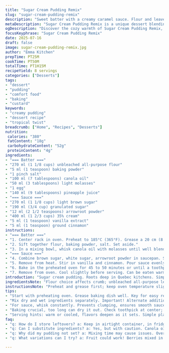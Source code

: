 ```yaml
---
title: "Sugar Cream Pudding Remix"
slug: "sugar-cream-pudding-remix"
description: "Sweet batter with a creamy caramel sauce. Flour and leavening leaven the base. Canola oil gives a subtle texture. Brown sugar swapped with light molasses and pineapple juice adding mild tang. Cornstarch replaced with arrowroot powder. Stepwise mix of dry and wet. Sauce thickens on low heat. Vanilla and cinnamon for heat twist. Baked till a toothpick exits clean. Serve cool or warm. Quietly sweet, rich, and custardy."
metaDescription: "Sugar Cream Pudding Remix is a unique dessert blending rich flavors, creamy texture, and a tropical twist. Perfect for any occasion."
ogDescription: "Discover the cozy warmth of Sugar Cream Pudding Remix, a delicious blend of sweetness and subtle tang. Perfect warm or chilled."
focusKeyphrase: "Sugar Cream Pudding Remix"
date: 2025-07-16
draft: false
image: sugar-cream-pudding-remix.jpg
author: "Emma Kitchen"
prepTime: PT25M
cookTime: PT50M
totalTime: PT1H15M
recipeYield: 8 servings
categories: ["Desserts"]
tags:
- "dessert"
- "pudding"
- "comfort food"
- "baking"
- "custard"
keywords:
- "creamy pudding"
- "dessert recipe"
- "tropical twist"
breadcrumb: ["Home", "Recipes", "Desserts"]
nutrition: 
 calories: "380"
 fatContent: "18g"
 carbohydrateContent: "52g"
 proteinContent: "4g"
ingredients:
- "=== Batter ==="
- "270 ml (1 1/8 cups) unbleached all-purpose flour"
- "5 ml (1 teaspoon) baking powder"
- "1 pinch salt"
- "100 ml (7 tablespoons) canola oil"
- "50 ml (3 tablespoons) light molasses"
- "1 egg"
- "140 ml (9 tablespoons) pineapple juice"
- "=== Sauce ==="
- "270 ml (1 1/8 cups) light brown sugar"
- "190 ml (3/4 cup) granulated sugar"
- "12 ml (2 1/2 teaspoons) arrowroot powder"
- "400 ml (1 2/3 cups) 35% cream"
- "5 ml (1 teaspoon) vanilla extract"
- "5 ml (1 teaspoon) ground cinnamon"
instructions:
- "=== Batter ==="
- "1. Center rack in oven. Preheat to 185°C (365°F). Grease a 20 cm (8 inch) square baking dish. Set aside."
- "2. Sift together flour, baking powder, salt. Set aside."
- "3. In a mixing bowl, whisk canola oil with molasses until well blended. Add egg, beat lightly. Alternate adding dry ingredients and pineapple juice into the wet mixture, folding gently until just combined. Pour batter evenly into prepared baking dish. Place dish on baking sheet to catch drips. Reserve."
- "=== Sauce ==="
- "4. Combine brown sugar, white sugar, arrowroot powder in saucepan. Slowly add cream, stirring constantly with a whisk over medium-low heat. Heat until mixture boils and thickens slightly, about 7 minutes, stirring to avoid lumps."
- "5. Remove from heat. Stir in vanilla and cinnamon. Pour sauce evenly over batter in the baking dish."
- "6. Bake in the preheated oven for 45 to 50 minutes or until a toothpick poked in center comes out clean and top is bubbly and golden."
- "7. Remove from oven. Cool slightly before serving. Can be eaten warm or cooled completely for a firmer texture."
introduction: "Sugar cream pudding. Roots deep in Quebec kitchens. Simple ingredients made rich with cream and sugar. Batter thick but tender. Molasses adds earthiness, pineapple juice a subtle tang — unexpected twist. Arrowroot for smooth thickening, easier to digest than cornstarch. Vanilla and cinnamon fuse warmth in the sauce. Caramel bubbling under golden crust. Toothpick test tells the final story. Cool or warm, texture changes. Every bite dense yet melt-in-mouth. Dessert or snack at any hour. Not fancy, honest and sweet. No nuts, good for friendly plates. Embrace the messy edges, the overflow of sauce. Cozy dish for chilly days, hint of tropical angle. Scottish settler meets French Canadian through sugar and cream."
ingredientsNote: "Flour choice affects crumb; unbleached all-purpose lends sturdiness. Canola oil neutral, but swapping for melted butter deepens flavor. Molasses traded for brown sugar in origin, but here light molasses brings subtle bittersweet notes, balancing sweet cream. Pineapple juice used instead of milk to add acidity, tenderizing gluten and lending brightness. Arrowroot powder swapped for cornstarch, offering cleaner finish and glossy sauce. Brown and white sugars balance depth and sweetness. Cinnamon optional but recommended for spice hit. Vanilla extract standard but choose pure for best aroma. Cream richness anchors, never skimp on fat content, standard 35% heavy cream ensures that luscious mouthfeel. Salt pinch to cut through the sweetness. Eggs bind batter, no substitute for structure here. Adjust liquid ratios if island-type juices used."
instructionsNote: "Preheat and grease first; keep oven temperature slightly lower to prevent overbrowning with molasses present. Batter mixing is alternate wet and dry, folding gently avoids tough texture. Use whisk for sauce to avoid lumps, heating evenly on medium-low prevents scorching. Sauce thickens softly, keep stirring until visible boil and thick coat on whisk. Pour sauce while hot over batter to allow infusion into crumb during bake. Baking time crucial; too long dries pudding, too short leaves custard runny. Toothpick test reliable indicator for doneness. Cool in dish for 15 minutes minimum to set sauce layer. Serve directly, no need for plating finesse. Leftovers reheat well, sauce thickens further in fridge. Variations possible with fruit additions or extracts but add sparingly, keep original balanced. Clean pan edges with paper towel pre-baking to avoid burning sugars. A tactile kitchen task more than precise science—watch, taste, smell through process."
tips:
- "Start with preheating oven. Grease baking dish well. Key for easy removal. Watch for slight brown, not burnt. Warm oven helps batter rise nicely. Molasses may darken, so adjust temp down slightly."
- "Mix dry and wet ingredients separately. Important! Alternate additions prevent lumps. Fold batter carefully. Gently combine for tender result. Avoid overmixing as it toughens texture. Use spatula for best outcome."
- "For sauce, whisk constantly. Prevents clumping, ensures smooth sauce. Medium-low heat. Patience is crucial here. Boil just till thick. Test with whisk, should cling. Pour directly over batter while hot."
- "Baking crucial, too long can dry it out. Check toothpick at center; it should come out almost clean. Golden top means ready! Let it cool slightly to set sauce and enhance flavors."
- "Serving hints: warm or cooled, flavors deepen as it sets. Simple plating or directly from dish. Consider fruit toppings if desired, but keep balance. Creaminess with that slight tang. Ideal for any casual eat."
faq:
- "q: How do I store leftovers? a: Keep in airtight container, in fridge up to three days. Can reheat gently. Sauce thickens more, might need cream splash. Watch for texture change."
- "q: Can I substitute ingredients? a: Yes, but with caution. Canola oil for melted butter changes flavor. Arrowroot possible swap but with cornstarch, different results. Adjust if using milk instead of juice."
- "q: Why did my pudding not set? a: Mixing time may cause issues. Overmix can lead to tough. Baking temp might be off. Center too cool when pulled. Try another batch with slower bake."
- "q: What variations can I try? a: Fruit could work! Berries mixed in or on top. Extracts like almond or coconut add flair. Just don’t overpower base flavors, keep it balanced."

---
```

